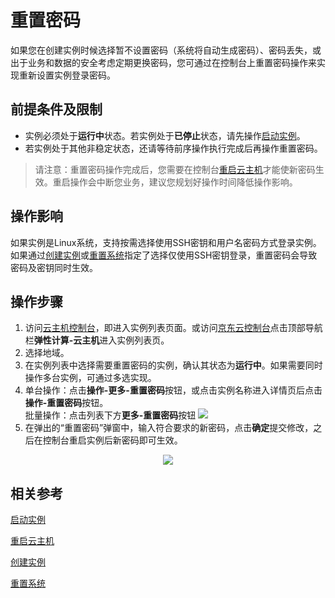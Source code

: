 # 重置密码

如果您在创建实例时候选择暂不设置密码（系统将自动生成密码）、密码丢失，或出于业务和数据的安全考虑定期更换密码，您可通过在控制台上重置密码操作来实现重新设置实例登录密码。

## 前提条件及限制

* 实例必须处于**运行中**状态。若实例处于**已停止**状态，请先操作[启动实例](Start-Instance.md)。
* 若实例处于其他非稳定状态，还请等待前序操作执行完成后再操作重置密码。
	
> 请注意：重置密码操作完成后，您需要在控制台[重启云主机](Reboot-Instance.md)才能使新密码生效。重启操作会中断您业务，建议您规划好操作时间降低操作影响。

## 操作影响
如果实例是Linux系统，支持按需选择使用SSH密钥和用户名密码方式登录实例。如果通过[创建实例](Create-Instance.md)或[重置系统](Rebuild-Instance.md)指定了选择仅使用SSH密钥登录，重置密码会导致密码及密钥同时生效。

## 操作步骤
1. 访问[云主机控制台](https://cns-console.jdcloud.com/host/compute/list)，即进入实例列表页面。或访问[京东云控制台](https://console.jdcloud.com)点击顶部导航栏**弹性计算-云主机**进入实例列表页。
2. 选择地域。
3. 在实例列表中选择需要重置密码的实例，确认其状态为**运行中**。如果需要同时操作多台实例，可通过多选实现。
4. 单台操作：点击**操作-更多-重置密码**按钮，或点击实例名称进入详情页后点击**操作-重置密码**按钮。<br>批量操作：点击列表下方**更多-重置密码**按钮
![](https://img1.jcloudcs.com/cn/image/vm/resetpassword1.png)
5. 在弹出的“重置密码”弹窗中，输入符合要求的新密码，点击**确定**提交修改，之后在控制台重启实例后新密码即可生效。
<div align="center"><img src="https://img1.jcloudcs.com/cn/image/vm/resetpassword2.png"></div>

## 相关参考

[启动实例](Start-Instance.md)

[重启云主机](Reboot-Instance.md)

[创建实例](Create-Instance.md)

[重置系统](Rebuild-Instance.md)
